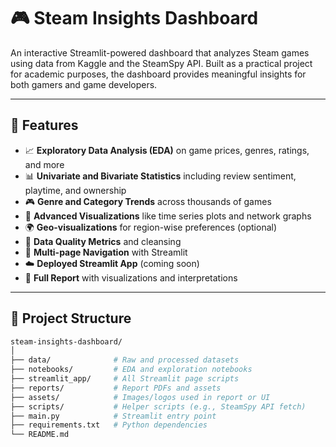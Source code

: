 # 🎮 Steam Insights Dashboard

An interactive Streamlit-powered dashboard that analyzes Steam games using data from Kaggle and the SteamSpy API. Built as a practical project for academic purposes, the dashboard provides meaningful insights for both gamers and game developers.

---

## 📌 Features

- 📈 **Exploratory Data Analysis (EDA)** on game prices, genres, ratings, and more
- 📊 **Univariate and Bivariate Statistics** including review sentiment, playtime, and ownership
- 🎮 **Genre and Category Trends** across thousands of games
- 📍 **Advanced Visualizations** like time series plots and network graphs
- 🌍 **Geo-visualizations** for region-wise preferences (optional)
- 🧼 **Data Quality Metrics** and cleansing
- 🧭 **Multi-page Navigation** with Streamlit
- ☁️ **Deployed Streamlit App** (coming soon)
- 📄 **Full Report** with visualizations and interpretations

---

## 📁 Project Structure

```bash
steam-insights-dashboard/
│
├── data/              # Raw and processed datasets
├── notebooks/         # EDA and exploration notebooks
├── streamlit_app/     # All Streamlit page scripts
├── reports/           # Report PDFs and assets
├── assets/            # Images/logos used in report or UI
├── scripts/           # Helper scripts (e.g., SteamSpy API fetch)
├── main.py            # Streamlit entry point
├── requirements.txt   # Python dependencies
└── README.md
